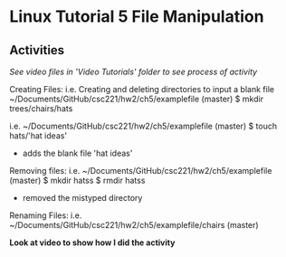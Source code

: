 # Linux Tutorial 5 File Manipulation
## Activities
*See video files in 'Video Tutorials' folder to see process of activity*

Creating Files:
i.e.
Creating and deleting directories to input a blank file
~/Documents/GitHub/csc221/hw2/ch5/examplefile (master)
$ mkdir trees/chairs/hats

i.e.
~/Documents/GitHub/csc221/hw2/ch5/examplefile (master)
$ touch hats/'hat ideas'
- adds the blank file 'hat ideas'

Removing files:
i.e.
~/Documents/GitHub/csc221/hw2/ch5/examplefile (master)
$ mkdir hatss
$ rmdir hatss
  - removed the mistyped directory

Renaming Files:
i.e.
~/Documents/GitHub/csc221/hw2/ch5/examplefile/chairs (master)

**Look at video to show how I did the activity**
